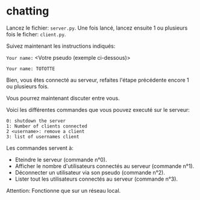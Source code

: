 # chatting

Lancez le fichier: ``server.py``.
Une fois lancé, lancez ensuite 1 ou plusieurs fois le ficher: ``client.py``.

Suivez maintenant les instructions indiqués:
    
   ``Your name:`` <Votre pseudo (exemple ci-dessous)>
    
   ``Your name: TOTOTTE``

Bien, vous êtes connecté au serveur, refaites l'étape précédente encore 1 ou plusieurs fois.

Vous pourrez maintenant discuter entre vous.


Voici les différentes commandes que vous pouvez executé sur le serveur:

    0: shutdown the server
    1: Number of clients connected
    2 <username>: remove a client
    3: list of usernames client

Les commandes servent à:

   - Eteindre le serveur (commande n°0).
   - Afficher le nombre d'utilisateurs connectés au serveur (commande n°1).
   - Déconnecter un utilisateur via son pseudo (commande n°2).
   - Lister tout les utilisateurs connectés au serveur (commande n°3).

Attention: Fonctionne que sur un réseau local.